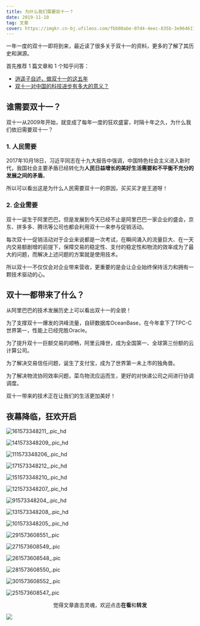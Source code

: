 ```yaml
---
title: 为什么我们需要双十一？
date: 2019-11-10
tag: 文章
cover: https://imgkr.cn-bj.ufileos.com/fbb08abe-07d4-4eec-835b-3e964617c60d.jpg
---
```


一年一度的双十一即将到来，最近读了很多关于双十一的资料，更多的了解了其历史和渊源。

首先推荐 1 篇文章和 1 个知乎问答：

- [逍遥子自述，做双十一的这五年](http://tech.sina.com.cn/i/2013-11-04/16398882056.shtml "逍遥子自述，做双十一的这五年")
- [双十一对中国的科技进步有多大的意义？](https://www.zhihu.com/question/354494442/answer/885896947 "双十一对中国的科技进步有多大的意义？")

## 谁需要双十一？

双十一从2009年开始，就变成了每年一度的狂欢盛宴，时隔十年之久，为什么我们依旧需要双十一？

### 1. 人民需要

2017年10月18日，习近平同志在十九大报告中强调，中国特色社会主义进入新时代，我国社会主要矛盾已经转化为**人民日益增长的美好生活需要和不平衡不充分的发展之间的矛盾**。

所以可以看出这是为什么人民需要双十一的原因，买买买才是王道呀！

### 2. 企业需要

双十一诞生于阿里巴巴，但是发展到今天已经不止是阿里巴巴一家企业的盛会，京东、拼多多、腾讯等公司也都会利用双十一来参与促销活动。

每次双十一促销活动对于企业来说都是一次考试，在瞬间涌入的流量巨大、在一天内交易额剧增的前提下，保障交易的稳定性、支付的稳定性和物流的效率成为了最大的问题，而解决上述问题的方案就是使用技术。

所以双十一不仅仅会对企业带来营收，更重要的是会让企业始终保持活力和拥有一颗技术驱动的心。

## 双十一都带来了什么？

从阿里巴巴的技术发展历史上可以看出双十一的全貌！

为了支撑双十一爆发的洪峰流量，自研数据库OceanBase，在今年拿下了TPC-C世界第一，性能上已经完胜Oracle。

为了提升双十一巨额交易的顺畅，阿里云降世，成为全国第一、全球第三份额的云计算公司。

为了解决交易信任问题，诞生了支付宝，成为了世界第一未上市的独角兽。

为了解决物流协同效率问题，菜鸟物流应运而生，更好的对快递公司之间进行协调调度。

双十一带来的技术正在让我们的生活更加美好！

## 夜幕降临，狂欢开启


![161573348211_.pic_hd](https://imgkr.cn-bj.ufileos.com/2eeaf7db-6176-4c73-88ee-556628f5fabc.jpg)

![141573348209_.pic_hd](https://imgkr.cn-bj.ufileos.com/4c0eabb7-76fe-4f8d-8eb1-f0bfc6ea6c48.jpg)

![111573348206_.pic_hd](https://imgkr.cn-bj.ufileos.com/58ec46fa-9131-4885-9254-3b8bd17c7231.jpg)

![171573348212_.pic_hd](https://imgkr.cn-bj.ufileos.com/79598382-e57b-4d64-8203-4b45049a65f0.jpg)

![151573348210_.pic_hd](https://imgkr.cn-bj.ufileos.com/aa584b90-f5a8-4e53-8ca5-efcd13f68408.jpg)

![121573348207_.pic_hd](https://imgkr.cn-bj.ufileos.com/d22b7a60-e865-4142-ac19-baa40df59d68.jpg)

![91573348204_.pic_hd](https://imgkr.cn-bj.ufileos.com/fbb08abe-07d4-4eec-835b-3e964617c60d.jpg)

![131573348208_.pic_hd](https://imgkr.cn-bj.ufileos.com/cd00bf62-1ec9-480e-b3f2-6cacd1b26afe.jpg)

![101573348205_.pic_hd](https://imgkr.cn-bj.ufileos.com/a04a6666-bee7-4333-93c7-208072552943.jpg)

![291573608551_.pic](https://imgkr.cn-bj.ufileos.com/f6fb5f92-408f-4d1b-9f4f-a48b4ee7a04c.jpg)

![271573608549_.pic](https://imgkr.cn-bj.ufileos.com/836e47a3-879f-42c6-bd1f-6a8ea15eed2d.jpg)

![261573608548_.pic](https://imgkr.cn-bj.ufileos.com/8fa0eb0d-82ba-4073-9968-b0ef2702a239.jpg)

![281573608550_.pic](https://imgkr.cn-bj.ufileos.com/eacefaf1-683b-4ab2-a1b9-0372647d02d0.jpg)

![301573608552_.pic](https://imgkr.cn-bj.ufileos.com/a65b4c87-79fc-4c02-b707-1873ad78d726.jpg)

![251573608547_.pic](https://imgkr.cn-bj.ufileos.com/2836fe48-9846-4e99-9410-bb3d15318896.jpg)

<span style="display:block;text-align:center;">觉得文章直击灵魂，欢迎点击<strong>在看</strong>和<strong>转发</strong></span>

![](https://imgkr.cn-bj.ufileos.com/f3e6917b-991c-4ef5-a29a-bb5d9af1273a.gif)
